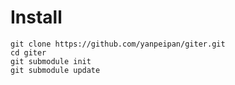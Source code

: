 Install
=====
```
git clone https://github.com/yanpeipan/giter.git
cd giter
git submodule init
git submodule update
```

